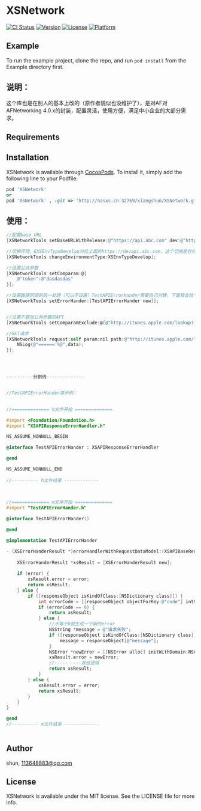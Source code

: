 # XSNetwork

[![CI Status](https://img.shields.io/travis/shun/XSNetwork.svg?style=flat)](https://travis-ci.org/shun/XSNetwork)
[![Version](https://img.shields.io/cocoapods/v/XSNetwork.svg?style=flat)](https://cocoapods.org/pods/XSNetwork)
[![License](https://img.shields.io/cocoapods/l/XSNetwork.svg?style=flat)](https://cocoapods.org/pods/XSNetwork)
[![Platform](https://img.shields.io/cocoapods/p/XSNetwork.svg?style=flat)](https://cocoapods.org/pods/XSNetwork)

## Example

To run the example project, clone the repo, and run `pod install` from the Example directory first.



## 说明：

这个库也是在别人的基本上改的（原作者貌似也没维护了），是对AF对AFNetworking 4.0.x的封装，配置灵活，使用方便，满足中小企业的大部分需求。



## Requirements

## Installation

XSNetwork is available through [CocoaPods](https://cocoapods.org). To install
it, simply add the following line to your Podfile:

```ruby
pod 'XSNetwork'
or
pod 'XSNetwork' , :git => 'http://nasxs.cn:32769/xiangshun/XSNetwork.git'
```

## 使用：
```objective-c
//配置base URL
[XSNetworkTools setBaseURLWithRelease:@"https://api.abc.com" dev:@"https://devapi.abc.com" preRelease:@"https://preapi.abc.com"];

//切换环境，EXSEnvTypeDevelop对应上面的https://devapi.abc.com，这个切换是存在NSUserDefaults里面的
[XSNetworkTools changeEnvironmentType:XSEnvTypeDevelop];

//设置公共参数
[XSNetworkTools setComparam:@{
    @"token":@"dasdasdas"
}];

//设置数据回调的统一处理（可以不设置）TestAPIErrorHander需要自己创建，下面我会给个示例
[XSNetworkTools setErrorHander:[TestAPIErrorHander new]];


//设置不要加公共参数的API
[XSNetworkTools setComparamExclude:@[@"http://itunes.apple.com/lookup?id=1148546631"]];

//GET请求
[XSNetworkTools request:self param:nil path:@"http://itunes.apple.com/lookup?id=1148546631" requestType:XSAPIRequestTypeGet complete:^(id data, NSError *error) {
    NSLog(@"======:%@",data);
}];




----------分割线--------------


//TestAPIErrorHander类示例：
  

//============== h文件开始 ==============

#import <Foundation/Foundation.h>
#import "XSAPIResponseErrorHandler.h"

NS_ASSUME_NONNULL_BEGIN

@interface TestAPIErrorHander : XSAPIResponseErrorHandler

@end

NS_ASSUME_NONNULL_END
  
//---------- h文件结束 -------------
 

  
//============== m文件开始 ==============
#import "TestAPIErrorHander.h"

@interface TestAPIErrorHander()

@end

@implementation TestAPIErrorHander

- (XSErrorHanderResult *)errorHandlerWithRequestDataModel:(XSAPIBaseRequestDataModel *)requestDataModel responseURL:(NSURLResponse *)responseURL responseObject:(id)responseObject error:(NSError *)error {
    
    XSErrorHanderResult *xsResult = [XSErrorHanderResult new];
    
    if (error) {
        xsResult.error = error;
        return xsResult;
    } else {
        if ([responseObject isKindOfClass:[NSDictionary class]]) {
            int errorCode = [[responseObject objectForKey:@"code"] intValue];
            if (errorCode == 0) { 
                return xsResult;
            } else { 
              	//不等于0就生成一个新的error
                NSString *message = @"请求失败";
                if ([responseObject isKindOfClass:[NSDictionary class]]){
                    message = responseObject[@"message"];
                }
                NSError *newError = [[NSError alloc] initWithDomain:NSCocoaErrorDomain code:errorCode userInfo:@{NSLocalizedDescriptionKey:message,@"data":responseObject?responseObject:@{},@"URL":responseURL.URL.absoluteString}];
                xsResult.error = newError;
                //----------其他逻辑
                return xsResult;
            }
        } else {
            xsResult.error = error;
            return xsResult;
        }
    }
}

@end
//---------- m文件结束 -------------
  
```

## Author

shun, 113648883@qq.com

## License

XSNetwork is available under the MIT license. See the LICENSE file for more info.
